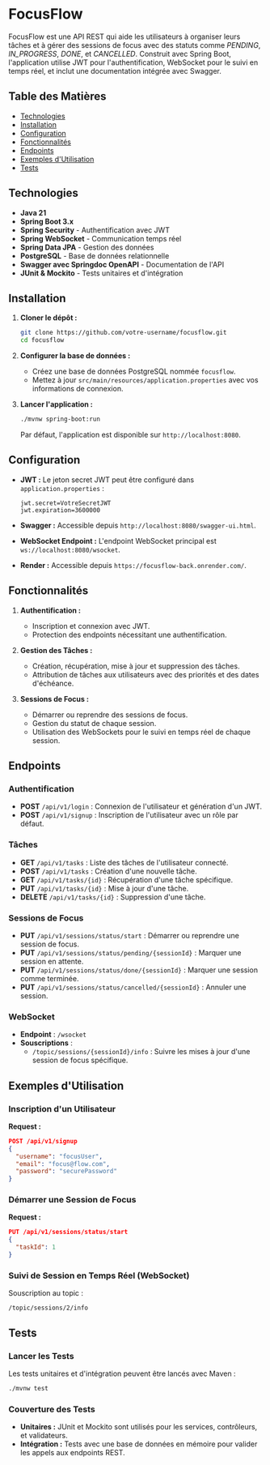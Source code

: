 # FocusFlow

FocusFlow est une API REST qui aide les utilisateurs à organiser leurs tâches et à gérer des sessions de focus avec des
statuts comme *PENDING*, *IN_PROGRESS*, *DONE*, et *CANCELLED*. Construit avec Spring Boot, l'application utilise JWT
pour l'authentification, WebSocket pour le suivi en temps réel, et inclut une documentation intégrée avec Swagger.

## Table des Matières

- [Technologies](#technologies)
- [Installation](#installation)
- [Configuration](#configuration)
- [Fonctionnalités](#fonctionnalités)
- [Endpoints](#endpoints)
- [Exemples d'Utilisation](#exemples-dutilisation)
- [Tests](#tests)

## Technologies

- **Java 21**
- **Spring Boot 3.x**
- **Spring Security** - Authentification avec JWT
- **Spring WebSocket** - Communication temps réel
- **Spring Data JPA** - Gestion des données
- **PostgreSQL** - Base de données relationnelle
- **Swagger avec Springdoc OpenAPI** - Documentation de l'API
- **JUnit & Mockito** - Tests unitaires et d'intégration

## Installation

1. **Cloner le dépôt :**

    ```bash
    git clone https://github.com/votre-username/focusflow.git
    cd focusflow
    ```

2. **Configurer la base de données :**

    - Créez une base de données PostgreSQL nommée `focusflow`.
    - Mettez à jour `src/main/resources/application.properties` avec vos informations de connexion.

3. **Lancer l'application :**

    ```bash
    ./mvnw spring-boot:run
    ```

   Par défaut, l'application est disponible sur `http://localhost:8080`.

## Configuration

- **JWT :** Le jeton secret JWT peut être configuré dans `application.properties` :
    ```properties
    jwt.secret=VotreSecretJWT
    jwt.expiration=3600000
    ```

- **Swagger :** Accessible depuis `http://localhost:8080/swagger-ui.html`.

- **WebSocket Endpoint :** L'endpoint WebSocket principal est `ws://localhost:8080/wsocket`.

- **Render :** Accessible depuis `https://focusflow-back.onrender.com/`.

## Fonctionnalités

1. **Authentification :**
    - Inscription et connexion avec JWT.
    - Protection des endpoints nécessitant une authentification.

2. **Gestion des Tâches :**
    - Création, récupération, mise à jour et suppression des tâches.
    - Attribution de tâches aux utilisateurs avec des priorités et des dates d'échéance.

3. **Sessions de Focus :**
    - Démarrer ou reprendre des sessions de focus.
    - Gestion du statut de chaque session.
    - Utilisation des WebSockets pour le suivi en temps réel de chaque session.

## Endpoints

### Authentification

- **POST** `/api/v1/login` : Connexion de l'utilisateur et génération d'un JWT.
- **POST** `/api/v1/signup` : Inscription de l'utilisateur avec un rôle par défaut.

### Tâches

- **GET** `/api/v1/tasks` : Liste des tâches de l'utilisateur connecté.
- **POST** `/api/v1/tasks` : Création d'une nouvelle tâche.
- **GET** `/api/v1/tasks/{id}` : Récupération d'une tâche spécifique.
- **PUT** `/api/v1/tasks/{id}` : Mise à jour d'une tâche.
- **DELETE** `/api/v1/tasks/{id}` : Suppression d'une tâche.

### Sessions de Focus

- **PUT** `/api/v1/sessions/status/start` : Démarrer ou reprendre une session de focus.
- **PUT** `/api/v1/sessions/status/pending/{sessionId}` : Marquer une session en attente.
- **PUT** `/api/v1/sessions/status/done/{sessionId}` : Marquer une session comme terminée.
- **PUT** `/api/v1/sessions/status/cancelled/{sessionId}` : Annuler une session.

### WebSocket

- **Endpoint** : `/wsocket`
- **Souscriptions** :
    - `/topic/sessions/{sessionId}/info` : Suivre les mises à jour d'une session de focus spécifique.

## Exemples d'Utilisation

### Inscription d'un Utilisateur

**Request :**

```json
POST /api/v1/signup
{
  "username": "focusUser",
  "email": "focus@flow.com",
  "password": "securePassword"
}
```

### Démarrer une Session de Focus

**Request :**

```json
PUT /api/v1/sessions/status/start
{
  "taskId": 1
}
```

### Suivi de Session en Temps Réel (WebSocket)

Souscription au topic :

```
/topic/sessions/2/info
```

## Tests

### Lancer les Tests

Les tests unitaires et d'intégration peuvent être lancés avec Maven :

```bash
./mvnw test
```

### Couverture des Tests

- **Unitaires :** JUnit et Mockito sont utilisés pour les services, contrôleurs, et validateurs.
- **Intégration :** Tests avec une base de données en mémoire pour valider les appels aux endpoints REST.


